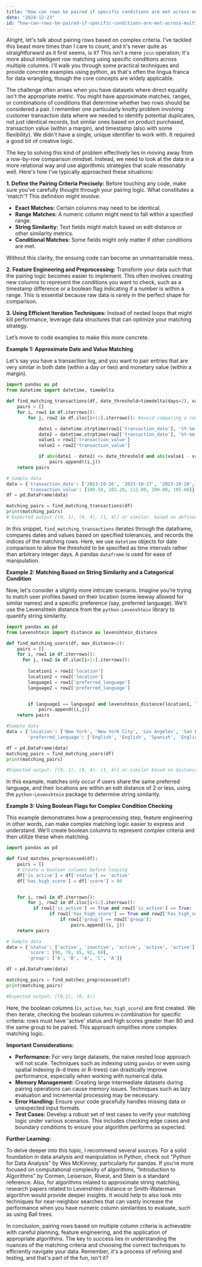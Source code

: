 ```yaml
---
title: "How can rows be paired if specific conditions are met across multiple columns?"
date: "2024-12-23"
id: "how-can-rows-be-paired-if-specific-conditions-are-met-across-multiple-columns"
---
```


Alright, let's talk about pairing rows based on complex criteria. I’ve tackled this beast more times than I care to count, and it's never quite as straightforward as it first seems, is it? This isn't a mere `join` operation; it's more about intelligent row matching using specific conditions across multiple columns. I'll walk you through some practical techniques and provide concrete examples using python, as that's often the lingua franca for data wrangling, though the core concepts are widely applicable.

The challenge often arises when you have datasets where direct equality isn't the appropriate metric. You might have approximate matches, ranges, or combinations of conditions that determine whether two rows should be considered a pair. I remember one particularly knotty problem involving customer transaction data where we needed to identify potential duplicates, not just identical records, but similar ones based on product purchased, transaction value (within a margin), and timestamp (also with some flexibility). We didn't have a single, unique identifier to work with. It required a good bit of creative logic.

The key to solving this kind of problem effectively lies in moving away from a row-by-row comparison mindset. Instead, we need to look at the data in a more relational way and use algorithmic strategies that scale reasonably well. Here's how I’ve typically approached these situations:

**1. Define the Pairing Criteria Precisely:** Before touching any code, make sure you’ve carefully thought through your pairing logic. What constitutes a 'match'? This definition might involve:

*   **Exact Matches:** Certain columns may need to be identical.
*   **Range Matches:** A numeric column might need to fall within a specified range.
*   **String Similarity:** Text fields might match based on edit distance or other similarity metrics.
*   **Conditional Matches:** Some fields might only matter if other conditions are met.

Without this clarity, the ensuing code can become an unmaintainable mess.

**2. Feature Engineering and Preprocessing:** Transform your data such that the pairing logic becomes easier to implement. This often involves creating new columns to represent the conditions you want to check, such as a timestamp difference or a boolean flag indicating if a number is within a range. This is essential because raw data is rarely in the perfect shape for comparison.

**3. Using Efficient Iteration Techniques:** Instead of nested loops that might kill performance, leverage data structures that can optimize your matching strategy.

Let’s move to code examples to make this more concrete.

**Example 1: Approximate Date and Value Matching**

Let's say you have a transaction log, and you want to pair entries that are very similar in both date (within a day or two) and monetary value (within a margin).

```python
import pandas as pd
from datetime import datetime, timedelta

def find_matching_transactions(df, date_threshold=timedelta(days=2), value_threshold=10):
    pairs = []
    for i, row1 in df.iterrows():
        for j, row2 in df.iloc[i+1:].iterrows(): #avoid comparing a row to itself or to already seen pairs

            date1 = datetime.strptime(row1['transaction_date'], '%Y-%m-%d')
            date2 = datetime.strptime(row2['transaction_date'], '%Y-%m-%d')
            value1 = row1['transaction_value']
            value2 = row2['transaction_value']

            if abs(date1 - date2) <= date_threshold and abs(value1 - value2) <= value_threshold:
                pairs.append((i,j))
    return pairs

# Sample data
data = {'transaction_date': ['2023-10-26', '2023-10-27', '2023-10-28', '2023-11-01', '2023-10-27'],
        'transaction_value': [100.50, 102.20, 112.00, 200.00, 105.00]}
df = pd.DataFrame(data)

matching_pairs = find_matching_transactions(df)
print(matching_pairs)
# Expected output [(0, 1), (0, 4), (1, 4)] or similar, based on defined thresholds
```

In this snippet, `find_matching_transactions` iterates through the dataframe, compares dates and values based on specified tolerances, and records the indices of the matching rows. Here, we use `datetime` objects for date comparison to allow the threshold to be specified as time intervals rather than arbitrary integer days. A pandas `dataframe` is used for ease of manipulation.

**Example 2: Matching Based on String Similarity and a Categorical Condition**

Now, let's consider a slightly more intricate scenario. Imagine you’re trying to match user profiles based on their location (some leeway allowed for similar names) and a specific preference (say, preferred language). We'll use the Levenshtein distance from the `python-Levenshtein` library to quantify string similarity.

```python
import pandas as pd
from Levenshtein import distance as levenshtein_distance

def find_matching_users(df, max_distance=2):
    pairs = []
    for i, row1 in df.iterrows():
      for j, row2 in df.iloc[i+1:].iterrows():
        
        location1 = row1['location']
        location2 = row2['location']
        language1 = row1['preferred_language']
        language2 = row2['preferred_language']


        if language1 == language2 and levenshtein_distance(location1, location2) <= max_distance:
            pairs.append((i,j))
    return pairs

#Sample data
data = {'location': ['New York', 'New York City', 'Los Angeles', 'San Francisco', 'New York'],
        'preferred_language': ['English', 'English', 'Spanish', 'English', 'English']}

df = pd.DataFrame(data)
matching_pairs = find_matching_users(df)
print(matching_pairs)

#Expected output: [(0, 1), (0, 4), (1, 4)] or similar based on distance threshold
```
In this example, matches only occur if users share the same preferred language, and their locations are within an edit distance of 2 or less, using the `python-Levenshtein` package to determine string similarity.

**Example 3: Using Boolean Flags for Complex Condition Checking**

This example demonstrates how a preprocessing step, feature engineering in other words, can make complex matching logic easier to express and understand. We'll create boolean columns to represent complex criteria and then utilize these when matching.

```python
import pandas as pd

def find_matches_preprocessed(df):
    pairs = []
    # Create a boolean columns before looping
    df['is_active'] = df['status'] == 'active'
    df['has_high_score'] = df['score'] > 80


    for i, row1 in df.iterrows():
        for j, row2 in df.iloc[i+1:].iterrows():
          if row1['is_active'] == True and row2['is_active'] == True:
                if row1['has_high_score'] == True and row2['has_high_score'] == True:
                    if row1['group'] == row2['group']:
                        pairs.append((i, j))
    return pairs

# Sample data
data = {'status': ['active', 'inactive', 'active', 'active', 'active'],
        'score': [90, 70, 85, 92, 60],
        'group': ['A', 'B', 'A', 'C', 'A']}

df = pd.DataFrame(data)

matching_pairs = find_matches_preprocessed(df)
print(matching_pairs)

#Expected output: [(0,2), (0, 4)]
```
Here, the boolean columns (`is_active`, `has_high_score`) are first created. We then iterate, checking the boolean columns in combination for specific criteria: rows must have 'active' status and high scores greater than 80 and the same group to be paired. This approach simplifies more complex matching logic.

**Important Considerations:**

*   **Performance:** For very large datasets, the naive nested loop approach will not scale. Techniques such as indexing using `pandas` or even using spatial indexing (k-d trees or R-trees) can drastically improve performance, especially when working with numerical data.
*   **Memory Management:** Creating large intermediate datasets during pairing operations can cause memory issues. Techniques such as lazy evaluation and incremental processing may be necessary.
*   **Error Handling:** Ensure your code gracefully handles missing data or unexpected input formats.
*   **Test Cases:** Develop a robust set of test cases to verify your matching logic under various scenarios. This includes checking edge cases and boundary conditions to ensure your algorithm performs as expected.

**Further Learning:**

To delve deeper into this topic, I recommend several sources. For a solid foundation in data analysis and manipulation in Python, check out "Python for Data Analysis" by Wes McKinney, particularly for pandas. If you're more focused on computational complexity of algorithms, "Introduction to Algorithms" by Cormen, Leiserson, Rivest, and Stein is a standard reference. Also, for algorithms related to approximate string matching, research papers related to Levenshtein distance or Smith-Waterman algorithm would provide deeper insights. It would help to also look into techniques for near-neighbor searches that can vastly increase the performance when you have numeric column similarities to evaluate, such as using Ball trees.

In conclusion, pairing rows based on multiple column criteria is achievable with careful planning, feature engineering, and the application of appropriate algorithms. The key to success lies in understanding the nuances of the matching criteria and choosing the correct techniques to efficiently navigate your data. Remember, it's a process of refining and testing, and that's part of the fun, isn't it?
